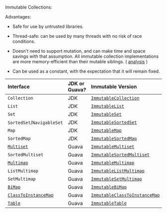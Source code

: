 Immutable Collections:

Advantages:

* Safe for use by untrusted libraries.

* Thread-safe: can be used by many threads with no risk of race conditions.
* Doesn't need to support mutation, and can make time and space savings with that assumption. All immutable collection implementations are more memory-efficient than their mutable siblings. \(
  [analysis](https://github.com/DimitrisAndreou/memory-measurer/blob/master/ElementCostInDataStructures.txt)
  \)
* Can be used as a constant, with the expectation that it will remain fixed.

| Interface | JDK or Guava? | Immutable Version |
| :--- | :--- | :--- |
| `Collection` | JDK | [`ImmutableCollection`](http://google.github.io/guava/releases/snapshot/api/docs/com/google/common/collect/ImmutableCollection.html) |
| `List` | JDK | [`ImmutableList`](http://google.github.io/guava/releases/snapshot/api/docs/com/google/common/collect/ImmutableList.html) |
| `Set` | JDK | [`ImmutableSet`](http://google.github.io/guava/releases/snapshot/api/docs/com/google/common/collect/ImmutableSet.html) |
| `SortedSet`/`NavigableSet` | JDK | [`ImmutableSortedSet`](http://google.github.io/guava/releases/snapshot/api/docs/com/google/common/collect/ImmutableSortedSet.html) |
| `Map` | JDK | [`ImmutableMap`](http://google.github.io/guava/releases/snapshot/api/docs/com/google/common/collect/ImmutableMap.html) |
| `SortedMap` | JDK | [`ImmutableSortedMap`](http://google.github.io/guava/releases/snapshot/api/docs/com/google/common/collect/ImmutableSortedMap.html) |
| [`Multiset`](https://github.com/google/guava/wiki/NewCollectionTypesExplained#Multiset) | Guava | [`ImmutableMultiset`](http://google.github.io/guava/releases/snapshot/api/docs/com/google/common/collect/ImmutableMultiset.html) |
| `SortedMultiset` | Guava | [`ImmutableSortedMultiset`](http://google.github.io/guava/releases/12.0/api/docs/com/google/common/collect/ImmutableSortedMultiset.html) |
| [`Multimap`](https://github.com/google/guava/wiki/NewCollectionTypesExplained#Multimap) | Guava | [`ImmutableMultimap`](http://google.github.io/guava/releases/snapshot/api/docs/com/google/common/collect/ImmutableMultimap.html) |
| `ListMultimap` | Guava | [`ImmutableListMultimap`](http://google.github.io/guava/releases/snapshot/api/docs/com/google/common/collect/ImmutableListMultimap.html) |
| `SetMultimap` | Guava | [`ImmutableSetMultimap`](http://google.github.io/guava/releases/snapshot/api/docs/com/google/common/collect/ImmutableSetMultimap.html) |
| [`BiMap`](https://github.com/google/guava/wiki/NewCollectionTypesExplained#BiMap) | Guava | [`ImmutableBiMap`](http://google.github.io/guava/releases/snapshot/api/docs/com/google/common/collect/ImmutableBiMap.html) |
| [`ClassToInstanceMap`](https://github.com/google/guava/wiki/NewCollectionTypesExplained#ClassToInstanceMap) | Guava | [`ImmutableClassToInstanceMap`](http://google.github.io/guava/releases/snapshot/api/docs/com/google/common/collect/ImmutableClassToInstanceMap.html) |
| [`Table`](https://github.com/google/guava/wiki/NewCollectionTypesExplained#Table) | Guava | [`ImmutableTable`](http://google.github.io/guava/releases/snapshot/api/docs/com/google/common/collect/ImmutableTable.html) |



